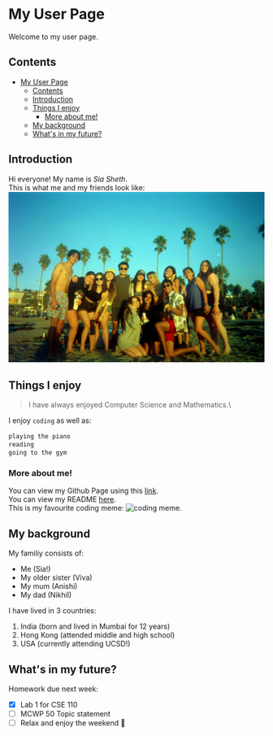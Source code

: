 # My User Page
Welcome to my user page.

## Contents
- [My User Page](#my-user-page)
  - [Contents](#contents)
  - [Introduction](#introduction)
  - [Things I enjoy](#things-i-enjoy)
    - [More about me!](#more-about-me)
  - [My background](#my-background)
  - [What's in my future?](#whats-in-my-future)

## Introduction
Hi everyone! My name is *Sia Sheth*.\
This is what me and my friends look like:
![me n friends](/9.jpg)

## Things I enjoy 
> I have always enjoyed Computer Science and Mathematics.\

I enjoy `coding` as well as:
```
playing the piano
reading
going to the gym
```

### More about me!
You can view my Github Page using this [link](https://github.com/siasheth).\
You can view my README [here](README.md).\
This is my favourite coding meme:
![coding meme](https://interestingengineering.com/_next/image?url=https%3A%2F%2Fd2kspx2x29brck.cloudfront.net%2F1200x675%2Ffilters%3Aformat(webp)%2Fimg%2Fiea%2FyrwQvLJbON%2Fprogrammer-memes.jpg&w=3840&q=75).

## My background
My familiy consists of:
- Me (Sia!)
- My older sister (Viva)
- My mum (Anishi)
- My dad (Nikhil)

I have lived in 3 countries:
1. India (born and lived in Mumbai for 12 years)
2. Hong Kong (attended middle and high school)
3. USA (currently attending UCSD!)

## What's in my future?
Homework due next week:
- [x] Lab 1 for CSE 110
- [ ] MCWP 50 Topic statement
- [ ] Relax and enjoy the weekend :tada: